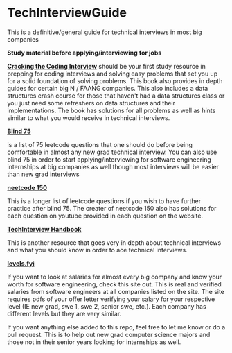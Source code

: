 # TechInterviewGuide
This is a definitive/general guide for technical interviews in most big companies


**Study material before applying/interviewing for jobs**

**[Cracking the Coding Interview](https://www.crackingthecodinginterview.com/)** should be your first study resource in prepping for coding interviews and solving easy problems that set you up for a solid foundation of solving problems. 
This book also provides in depth guides for certain big N / FAANG companies. This also includes a data structures crash course
for those that haven't had a data structures class or you just need some refreshers on data structures and their implementations.
The book has solutions for all problems as well as hints similar to what you would receive in technical interviews.


**[Blind 75](https://leetcode.com/discuss/general-discussion/460599/blind-75-leetcode-questions)** 

is a list of 75 leetcode questions that one should do before being comfortable in almost any new grad technical interview.
You can also use blind 75 in order to start applying/interviewing for software engineering internships at big companies as well though most interviews will be easier than new grad interviews

**[neetcode 150](https://neetcode.io/practice)**

This is a longer list of leetcode questions if you wish to have further practice after blind 75. The creater of neetcode 150 also has solutions for each question on youtube provided in each question on the website. 

**[TechInterview Handbook](https://www.techinterviewhandbook.org/software-engineering-interview-guide/)** 

This is another resource that goes very in depth about technical interviews and what you should know in order to ace technical interviews. 

**[levels.fyi](https://www.levels.fyi/?compare=Amazon,Coinbase,Google&track=Software%20Engineer)**

If you want to look at salaries for almost every big company and know your worth for software engineering, check this site out. This is real and verified salaries from software engineers at all companies listed on the site.
The site requires pdfs of your offer letter verifying your salary for your respective level (IE new grad, swe 1, swe 2, senior swe, etc.). Each company has different levels but they are very similar. 

If you want anything else added to this repo, feel free to let me know or do a pull request. This is to help out new grad computer science majors and those not in their senior years looking for internships as well. 


